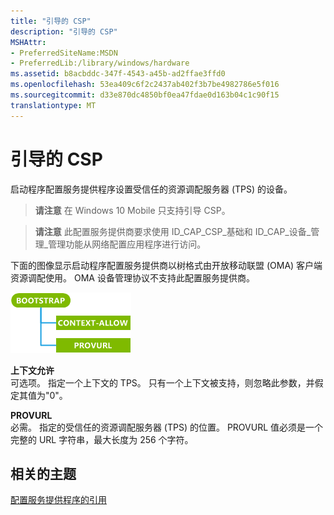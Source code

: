 ```yaml
---
title: "引导的 CSP"
description: "引导的 CSP"
MSHAttr:
- PreferredSiteName:MSDN
- PreferredLib:/library/windows/hardware
ms.assetid: b8acbddc-347f-4543-a45b-ad2ffae3ffd0
ms.openlocfilehash: 53ea409c6f2c2437ab402f3b7be4982786e5f016
ms.sourcegitcommit: d33e870dc4850bf0ea47fdae0d163b04c1c90f15
translationtype: MT
---
```

# <a name="bootstrap-csp"></a>引导的 CSP


启动程序配置服务提供程序设置受信任的资源调配服务器 (TPS) 的设备。

> **请注意** 在 Windows 10 Mobile 只支持引导 CSP。

 

> **请注意**  此配置服务提供商要求使用 ID\_CAP\_CSP\_基础和 ID\_CAP\_设备\_管理\_管理功能从网络配置应用程序进行访问。

 

下面的图像显示启动程序配置服务提供商以树格式由开放移动联盟 (OMA) 客户端资源调配使用。 OMA 设备管理协议不支持此配置服务提供商。

![引导 csp (cp)](images/provisioning-csp-bootstrap-cp.png)

<a href="" id="context-allow"></a>**上下文允许**  
可选项。 指定一个上下文的 TPS。 只有一个上下文被支持，则忽略此参数，并假定其值为"0"。

<a href="" id="provurl"></a>**PROVURL**  
必需。 指定的受信任的资源调配服务器 (TPS) 的位置。 PROVURL 值必须是一个完整的 URL 字符串，最大长度为 256 个字符。

## <a name="related-topics"></a>相关的主题


[配置服务提供程序的引用](configuration-service-provider-reference.md)

 

 






